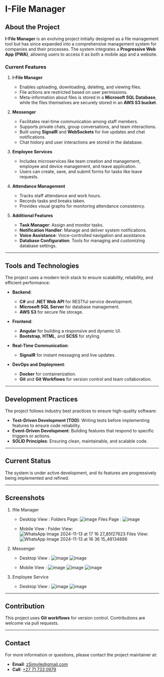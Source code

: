 # I-File Manager

## About the Project

**I-File Manager** is an evolving project initially designed as a file management tool but has since expanded into a comprehensive management system for companies and their processes. The system integrates a **Progressive Web App (PWA)**, allowing users to access it as both a mobile app and a website.

### Current Features

1. **I-File Manager**  
   - Enables uploading, downloading, deleting, and viewing files.  
   - File actions are restricted based on user permissions.  
   - Meta-information about files is stored in a **Microsoft SQL Database**, while the files themselves are securely stored in an **AWS S3 bucket**.

2. **Messenger**  
   - Facilitates real-time communication among staff members.  
   - Supports private chats, group conversations, and team interactions.  
   - Built using **SignalR** and **WebSockets** for live updates and chat notifications.  
   - Chat history and user interactions are stored in the database.

3. **Employee Services**  
   - Includes microservices like team creation and management, employee and device management, and leave application.  
   - Users can create, save, and submit forms for tasks like leave requests.  

4. **Attendance Management**  
   - Tracks staff attendance and work hours.  
   - Records tasks and breaks taken.  
   - Provides visual graphs for monitoring attendance consistency.  

5. **Additional Features**  
   - **Task Manager**: Assign and monitor tasks.  
   - **Notification Handler**: Manage and deliver system notifications.  
   - **Voice Assistance**: Voice-controlled navigation and assistance.  
   - **Database Configuration**: Tools for managing and customizing database settings.

---

## Tools and Technologies

The project uses a modern tech stack to ensure scalability, reliability, and efficient performance:

- **Backend**:  
  - **C#** and **.NET Web API** for RESTful service development.  
  - **Microsoft SQL Server** for database management.  
  - **AWS S3** for secure file storage.  

- **Frontend**:  
  - **Angular** for building a responsive and dynamic UI.  
  - **Bootstrap**, **HTML**, and **SCSS** for styling.  

- **Real-Time Communication**:  
  - **SignalR** for instant messaging and live updates.  

- **DevOps and Deployment**:  
  - **Docker** for containerization.  
  - **Git** and **Git Workflows** for version control and team collaboration.

---

## Development Practices

The project follows industry best practices to ensure high-quality software:

- **Test-Driven Development (TDD)**: Writing tests before implementing features to ensure code reliability.  
- **Event-Driven Development**: Building features that respond to specific triggers or actions.  
- **SOLID Principles**: Ensuring clean, maintainable, and scalable code.

---

## Current Status

The system is under active development, and its features are progressively being implemented and refined.

---

## Screenshots

1. Ifile Manager
   - Desktop View :
     Folders Page:
     ![image](https://github.com/user-attachments/assets/b9ad6051-292e-43e6-9be5-0ba4f65e96cf)
     Files Page :
     ![image](https://github.com/user-attachments/assets/3141e714-637d-496c-8659-a2270a4ddc4a)

   - Mobile View :
     Folder View:
     ![WhatsApp Image 2024-11-13 at 17 16 27_85f27623](https://github.com/user-attachments/assets/45b41d2e-5df8-46ab-bee4-800efcf006bd)
     Files View:
     ![WhatsApp Image 2024-11-13 at 16 36 15_48134886](https://github.com/user-attachments/assets/0f6e32f6-2ba7-4142-ada4-62b78c2b8535)

2. Messenger
   - Desktop View :
     ![image](https://github.com/user-attachments/assets/0474ea61-f380-44a9-af27-54c93aab1631)
     ![image](https://github.com/user-attachments/assets/a5e8dad8-0674-4f65-a1e0-c16288a5fe79)

   - Mobile View :
     ![image](https://github.com/user-attachments/assets/6ef2b6c4-c9b7-40f6-9f9e-65c1d4fa51cb)
     ![image](https://github.com/user-attachments/assets/5fe63bd5-de87-48cc-a52c-faedf01813e4)
     ![image](https://github.com/user-attachments/assets/bcc2dc49-5131-45c7-82f4-ad64c619f6d1)

3. Employee Service
   - Desktop View :
     ![image](https://github.com/user-attachments/assets/721de613-cf28-41f0-a4bf-188dbc0ad39a)
     ![image](https://github.com/user-attachments/assets/691358fe-6213-441e-a64e-8ea11296ffeb)

---

## Contribution

This project uses **Git workflows** for version control. Contributions are welcome via pull requests.  

---

## Contact

For more information or questions, please contact the project maintainer at:  
- **Email**: [zSimvile@gmail.com](mailto:zSimvile@gmail.com)
- **Call**: [+27 71 733 0979](tel:+27717330979)









 
